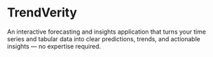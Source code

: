 # TrendVerity
An interactive forecasting and insights application that turns your time series and tabular data into clear predictions, trends, and actionable insights — no expertise required.
